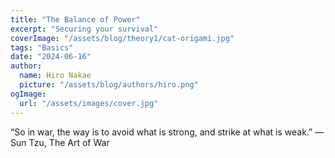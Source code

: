 ```yaml
---
title: "The Balance of Power"
excerpt: "Securing your survival"
coverImage: "/assets/blog/theory1/cat-origami.jpg"
tags: "Basics"
date: "2024-06-16"
author:
  name: Hiro Nakae
  picture: "/assets/blog/authors/hiro.png"
ogImage:
  url: "/assets/images/cover.jpg"
---
```


“So in war, the way is to avoid what is strong, and strike at what is weak.”
― Sun Tzu, The Art of War
